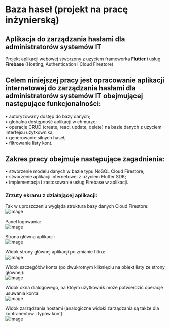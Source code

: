 # Baza haseł (projekt na pracę inżynierską)

## Aplikacja do zarządzania hasłami dla administratorów systemów IT

Projekt aplikacji webowej stworzony z użyciem frameworka **Flutter** i usług **Firebase** (Hosting, Authentication i Cloud Firestore)

## Celem niniejszej pracy jest opracowanie aplikacji internetowej do zarządzania hasłami dla administratorów systemów IT obejmującej następujące funkcjonalności:  
• autoryzowany dostęp do bazy danych;  
• globalna dostępność aplikacji w chmurze;  
• operacje CRUD (create, read, update, delete) na bazie danych z użyciem interfejsu użytkownika;  
• generowanie silnych haseł;  
• filtrowanie listy kont.  
## Zakres pracy obejmuje następujące zagadnienia:
• stworzenie modelu danych w bazie typu NoSQL Cloud Firestore;  
• stworzenie aplikacji internetowej z użyciem Flutter SDK;  
• implementacja i zastosowanie usług Firebase w aplikacji.  

### Zrzuty ekranu z działającej aplikacji:

Tak w uproszczeniu wygląda struktura bazy danych Cloud Firestore:
![image](https://github.com/wkedsxx/baza_hasel/assets/31741495/be915f22-9a91-4bf5-a947-e6f983545fb0)

Panel logowania:\
![image](https://github.com/wkedsxx/baza_hasel/assets/31741495/bf7e8c9f-73f7-49d1-8b5f-5bf658b2ba93)

Strona główna aplikacji:\
![image](https://github.com/wkedsxx/baza_hasel/assets/31741495/1ca9eacb-194c-4939-a054-4b87aa4b3ad8)

Widok strony głównej aplikacji po zmianie filtru:\
![image](https://github.com/wkedsxx/baza_hasel/assets/31741495/c4dc20d3-1d0a-456f-8a5c-4b3c24344219)

Widok szczegółów konta (po dwukrotnym kliknięciu na obiekt listy ze strony głównej):\
![image](https://github.com/wkedsxx/baza_hasel/assets/31741495/6fa8f793-b219-4245-b22a-5a24e65b3fb6)

Widok okna dialogowego, na któym użytkownik może potwierdzić operacje usuwania konta:\
![image](https://github.com/wkedsxx/baza_hasel/assets/31741495/081b7378-a098-4702-8e9d-27d0d1bfa29b)

Widok zarządzania hostami (analogiczne widoki zarządzania są także dla kontrahentów i typów kont):\
![image](https://github.com/wkedsxx/baza_hasel/assets/31741495/e5a04afe-699f-4a32-8796-571cd1954d43)



